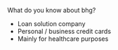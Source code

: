 What do you know about bhg?

- Loan solution company
- Personal / business credit cards
- Mainly for healthcare purposes